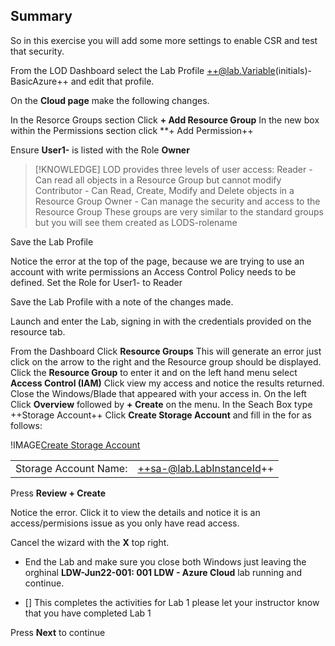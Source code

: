 ## Summary
So in this exercise you will add some more settings to enable CSR and test that security.

From the LOD Dashboard select the Lab Profile ++@lab.Variable(initials)-BasicAzure++ and edit that profile.

On the **Cloud page** make the following changes.

In the Resorce Groups section Click **+ Add Resource Group**
In the new box within the Permissions section click **+ Add Permission++

Ensure **User1-** is listed with the Role **Owner**

>[!KNOWLEDGE] LOD provides three levels of user access:
>Reader - Can read all objects in a Resource Group but cannot modify
>Contributor - Can Read, Create, Modify and Delete objects in a Resource Group
>Owner - Can manage the security and access to the Resource Group
>These groups are very similar to the standard groups but you will see them created as LODS-rolename

Save the Lab Profile

Notice the error at the top of the page, because we are trying to use an account with write permissions an Access Control Policy needs to be defined.  Set the Role for User1- to Reader

Save the Lab Profile with a note of the changes made.

Launch and enter the Lab, signing in with the credentials provided on the resource tab.

From the Dashboard Click **Resource Groups**  This will generate an error just click on the arrow to the right and the Resource group should be displayed.  
Click the **Resource Group** to enter it and on the left hand menu select **Access Control (IAM)**
Click view my access and notice the results returned.  Close the Windows/Blade that appeared with your access in.
On the left Click **Overview** followed by **+ Create** on the menu.
In the Seach Box type ++Storage Account++
Click **Create Storage Account** and fill in the for as follows:

!IMAGE[Create Storage Account](images/image02.jpg)

|||
|---------------|--------------------------|
| Storage Account Name:       | ++sa-@lab.LabInstanceId++                      |

Press **Review + Create**

Notice the error.  Click it to view the details and notice it is an access/permisions issue as you only have read access.

Cancel the wizard with the **X** top right.

 - End the Lab and make sure you close both Windows just leaving the orghinal **LDW-Jun22-001: 001 LDW - Azure Cloud** lab running and continue.

- [] This completes the activities for Lab 1 please let your instructor know that you have completed Lab 1

Press **Next** to continue
